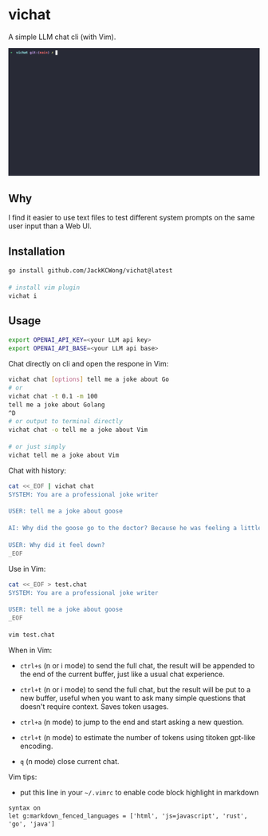 # vichat

A simple LLM chat cli (with Vim).

![demo](https://github.com/JackKCWong/vichat/blob/main/vichat.gif?raw=true)

## Why

I find it easier to use text files to test different system prompts on the same user input than a Web UI.

## Installation

```bash
go install github.com/JackKCWong/vichat@latest

# install vim plugin
vichat i 
```

## Usage

```bash
export OPENAI_API_KEY=<your LLM api key>
export OPENAI_API_BASE=<your LLM api base>
```

Chat directly on cli and open the respone in Vim:

```bash
vichat chat [options] tell me a joke about Go
# or
vichat chat -t 0.1 -m 100
tell me a joke about Golang
^D
# or output to terminal directly
vichat chat -o tell me a joke about Vim

# or just simply
vichat tell me a joke about Vim
```

Chat with history:
```bash
cat <<_EOF | vichat chat
SYSTEM: You are a professional joke writer

USER: tell me a joke about goose

AI: Why did the goose go to the doctor? Because he was feeling a little down!

USER: Why did it feel down?
_EOF
```

Use in Vim:

```bash
cat <<_EOF > test.chat
SYSTEM: You are a professional joke writer

USER: tell me a joke about goose
_EOF

vim test.chat
```

When in Vim:

* `ctrl+s` (n or i mode) to send the full chat, the result will be appended to the end of the current buffer, just like a usual chat experience.

* `ctrl+t` (n or i mode) to send the full chat, but the result will be put to a new buffer, useful when you want to ask many simple questions that doesn't require context. Saves token usages.

* `ctrl+a` (n mode) to jump to the end and start asking a new question.

* `ctrl+t` (n mode) to estimate the number of tokens using titoken gpt-like encoding.

* `q` (n mode) close current chat.


Vim tips:

* put this line in your `~/.vimrc` to enable code block highlight in markdown

```vim
syntax on
let g:markdown_fenced_languages = ['html', 'js=javascript', 'rust', 'go', 'java']
```

